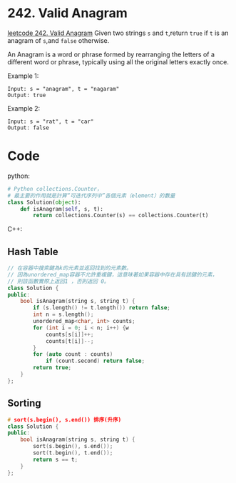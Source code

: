 # 242. Valid Anagram
[leetcode 242. Valid Anagram](https://leetcode.com/problems/valid-anagram/)
Given two strings `s` and `t`,return `true` if `t` is an anagram of `s`,and `false` otherwise.

An Anagram is a word or phrase formed by rearranging the letters of a different word or phrase, typically using all the original letters exactly once.

Example 1:
```
Input: s = "anagram", t = "nagaram"
Output: true
```
Example 2:
```
Input: s = "rat", t = "car"
Output: false
```


# Code
python:
```python
# Python collections.Counter，
# 最主要的作用就是計算“可迭代序列中”各個元素（element）的數量
class Solution(object):
    def isAnagram(self, s, t):
        return collections.Counter(s) == collections.Counter(t)
```

C++:
## Hash Table
```C++
// 在容器中搜索鍵為k的元素並返回找到的元素數。
// 因為unordered_map容器不允許重複鍵，這意味著如果容器中存在具有該鍵的元素，
// 則該函數實際上返回1 ，否則返回 0。
class Solution {
public:
    bool isAnagram(string s, string t) {
        if (s.length() != t.length()) return false;
        int n = s.length();
        unordered_map<char, int> counts;
        for (int i = 0; i < n; i++) {w
            counts[s[i]]++;
            counts[t[i]]--;
        }
        for (auto count : counts)
            if (count.second) return false;
        return true;
    }
};
```

## Sorting
```C++
# sort(s.begin(), s.end()) 排序(升序)
class Solution {
public:
    bool isAnagram(string s, string t) { 
        sort(s.begin(), s.end());
        sort(t.begin(), t.end());
        return s == t; 
    }
};
```